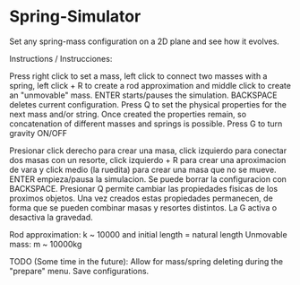# Spring-Simulator
Set any spring-mass configuration on a 2D plane and see how it evolves. 

Instructions / Instrucciones:

Press right click to set a mass, left click to connect two masses with a spring, 
left click + R to create a rod approximation and middle click to create an "unmovable" mass.
ENTER starts/pauses the simulation. BACKSPACE deletes current configuration.
Press Q to set the physical properties for the next mass and/or string. Once created the properties remain, 
so concatenation of different masses and springs is possible. Press G to turn gravity ON/OFF

Presionar click derecho para crear una masa, click izquierdo para conectar dos masas con un resorte,
click izquierdo + R para crear una aproximacion de vara y click medio (la ruedita) para crear una masa que no se mueve.
ENTER empieza/pausa la simulacion. Se puede borrar la configuracion con BACKSPACE. Presionar Q permite cambiar
las propiedades fisicas de los proximos objetos. Una vez creados estas propiedades permanecen, de forma que se pueden combinar
masas y resortes distintos. La G activa o desactiva la gravedad.

Rod approximation: k ~ 10000 and initial length = natural length
Unmovable mass: m ~ 10000kg

TODO (Some time in the future): 
Allow for mass/spring deleting during the "prepare" menu. Save configurations.
